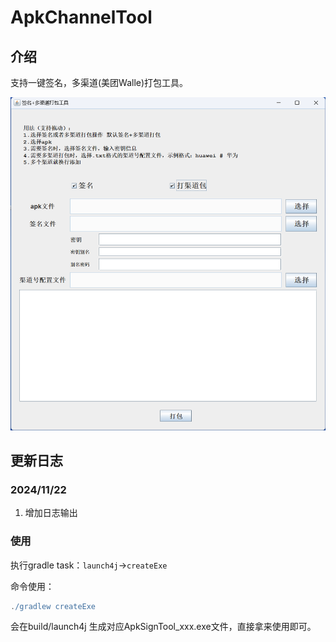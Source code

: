 # ApkChannelTool

## 介绍
支持一键签名，多渠道(美团Walle)打包工具。

![Image text](/screenshot/img1.png)

## 更新日志

### 2024/11/22
1. 增加日志输出



### 使用
执行gradle task：`launch4j`->`createExe`

命令使用：
```groovy
./gradlew createExe 
```

会在build/launch4j 生成对应ApkSignTool_xxx.exe文件，直接拿来使用即可。
